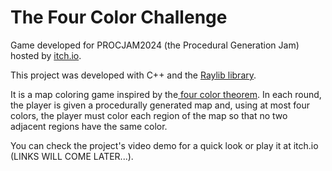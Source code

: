 # The Four Color Challenge

Game developed for PROCJAM2024 (the Procedural Generation Jam) hosted by [itch.io](https://itch.io/jam/procjam).

This project was developed with C++ and the [Raylib library](https://www.raylib.com/index.html).

It is a map coloring game inspired by the[ four color theorem](https://en.wikipedia.org/wiki/Four_color_theorem). In each round, the player is given a procedurally generated map and, using at most four colors, the player must color each region of the map so that no two adjacent regions have the same color.

You can check the project's video demo for a quick look or play it at itch.io (LINKS WILL COME LATER...).
